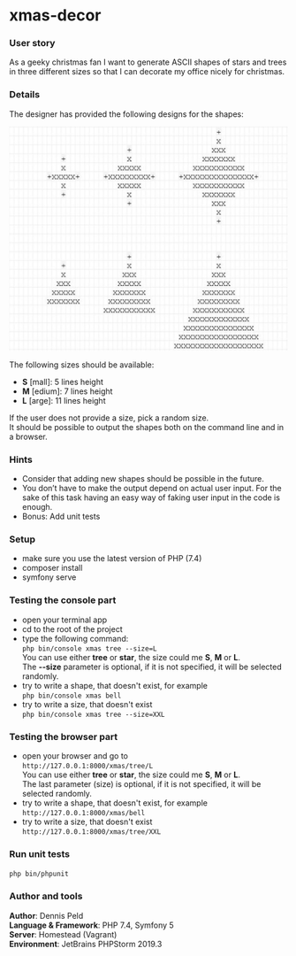 # xmas-decor

### User story
As a geeky christmas fan I want to generate ASCII shapes of stars and trees in three different
sizes so that I can decorate my office nicely for christmas.

### Details
The designer has provided the following designs for the shapes:

![Image of Yaktocat](https://github.com/dennispeld/xmas-decor/blob/master/shapes-design.jpg)

The following sizes should be available:
* **S** [mall]: 5 lines height
* **M** [edium]: 7 lines height
* **L** [arge]: 11 lines height

If the user does not provide a size, pick a random size.  
It should be possible to output the shapes both on the command line and in a browser.

### Hints
* Consider that adding new shapes should be possible in the future.
* You don’t have to make the output depend on actual user input. For the sake of this task
having an easy way of faking user input in the code is enough.
* Bonus: Add unit tests

### Setup
- make sure you use the latest version of PHP (7.4)
- composer install
- symfony serve

### Testing the console part
- open your terminal app
- cd to the root of the project
- type the following command:  
`php bin/console xmas tree --size=L`  
You can use either **tree** or **star**, the size could me **S**, **M** or **L**.  
The **--size** parameter is optional, if it is not specified, it will be selected randomly.
- try to write a shape, that doesn't exist, for example  
`php bin/console xmas bell`
- try to write a size, that doesn't exist  
`php bin/console xmas tree --size=XXL`

### Testing the browser part
- open your browser and go to  
`http://127.0.0.1:8000/xmas/tree/L`  
You can use either **tree** or **star**, the size could me **S**, **M** or **L**.  
The last parameter (size) is optional, if it is not specified, it will be selected randomly.
- try to write a shape, that doesn't exist, for example  
`http://127.0.0.1:8000/xmas/bell`
- try to write a size, that doesn't exist  
`http://127.0.0.1:8000/xmas/tree/XXL`

### Run unit tests
`php bin/phpunit`

### Author and tools
**Author**: Dennis Peld  
**Language & Framework**: PHP 7.4, Symfony 5  
**Server**: Homestead (Vagrant)  
**Environment**: JetBrains PHPStorm 2019.3
